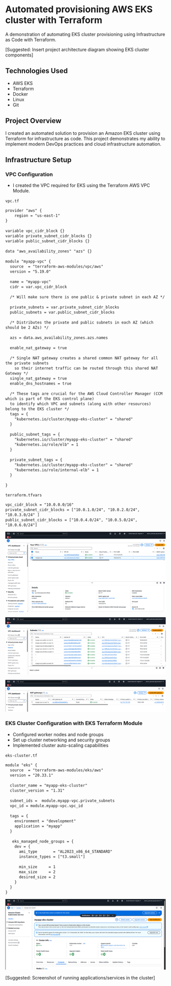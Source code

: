 #  Automated provisioning AWS EKS cluster with Terraform

A demonstration of automating EKS cluster provisioning using Infrastructure as Code with Terraform.

[Suggested: Insert project architecture diagram showing EKS cluster components]

## Technologies Used
- AWS EKS
- Terraform
- Docker
- Linux
- Git

## Project Overview
I created an automated solution to provision an Amazon EKS cluster using Terraform for infrastructure as code. This project demonstrates my ability to implement modern DevOps practices and cloud infrastructure automation.

## Infrastructure Setup

### VPC Configuration
- I created the VPC required for EKS using the Terraform AWS VPC Module.

`vpc.tf`
```hcl
provider "aws" {
    region = "us-east-1"
}

variable vpc_cidr_block {}
variable private_subnet_cidr_blocks {}
variable public_subnet_cidr_blocks {}

data "aws_availability_zones" "azs" {}

module "myapp-vpc" {
  source  = "terraform-aws-modules/vpc/aws"
  version = "5.19.0"

  name = "myapp-vpc"
  cidr = var.vpc_cidr_block

  /* Will make sure there is one public & private subnet in each AZ */

  private_subnets = var.private_subnet_cidr_blocks
  public_subnets = var.public_subnet_cidr_blocks
  
  /* Distributes the private and public subnets in each AZ (which should be 2 AZs) */

  azs = data.aws_availability_zones.azs.names 

  enable_nat_gateway = true

  /* Single NAT gateway creates a shared common NAT gateway for all the private subnets
    so their internet traffic can be routed through this shared NAT Gateway */
  single_nat_gateway = true
  enable_dns_hostnames = true

  /* These tags are crucial for the AWS Cloud Controller Manager (CCM which is part of the EKS control plane) 
  to identify which VPC and subnets (along with other resources) belong to the EKS cluster */
  tags = {
    "kubernetes.io/cluster/myapp-eks-cluster" = "shared"
  }

  public_subnet_tags = {
    "kubernetes.io/cluster/myapp-eks-cluster" = "shared"
    "kubernetes.io/role/elb" = 1
  }

  private_subnet_tags = {
    "kubernetes.io/cluster/myapp-eks-cluster" = "shared"
    "kubernetes.io/role/internal-elb" = 1
  }

}
```

`terraform.tfvars`
```hcl
vpc_cidr_block = "10.0.0.0/16"
private_subnet_cidr_blocks = ["10.0.1.0/24", "10.0.2.0/24", "10.0.3.0/24" ]
public_subnet_cidr_blocks = ["10.0.4.0/24", "10.0.5.0/24", "10.0.6.0/24"]
```

![vpc](https://github.com/Princeton45/terraform-aws-eks-cluster/blob/main/images/vpc.png)

![subnets](https://github.com/Princeton45/terraform-aws-eks-cluster/blob/main/images/subnets.png)

![nat-gateway](https://github.com/Princeton45/terraform-aws-eks-cluster/blob/main/images/nat.png)


### EKS Cluster Configuration with EKS Terraform Module
- Configured worker nodes and node groups
- Set up cluster networking and security groups
- Implemented cluster auto-scaling capabilities

`eks-cluster.tf`
```hcl
module "eks" {
  source  = "terraform-aws-modules/eks/aws"
  version = "20.33.1"

  cluster_name = "myapp-eks-cluster"
  cluster_version = "1.31"

  subnet_ids =  module.myapp-vpc.private_subnets
  vpc_id = module.myapp-vpc.vpc_id 

  tags = {
    environment = "development"
    application = "myapp"
  }

   eks_managed_node_groups = {
    dev = {
      ami_type       = "AL2023_x86_64_STANDARD"
      instance_types = ["t3.small"]

      min_size     = 1
      max_size     = 2
      desired_size = 2
    }
  }
}
```
![eks-cluster](https://github.com/Princeton45/terraform-aws-eks-cluster/blob/main/images/eks-cluster.png)


[Suggested: Screenshot of running applications/services in the cluster]

<Give claude my terraform file code and have it create a mermaid chart for the project and also include the projects description>